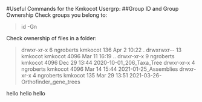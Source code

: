 #Useful Commands for the Kmkocot Usergrp:
##Group ID and Group Ownership
Check groups you belong to:
>id -Gn

Check ownership of files in a folder:
>drwxr-xr-x  6 ngroberts kmkocot  136 Apr  2 10:22 .
>drwxrwxr-- 13 kmkocot   kmkocot 4096 Mar 11 16:19 ..
>drwxr-xr-x  9 ngroberts kmkocot 4096 Dec 29 13:44 2020-10-01_206_Taxa_Tree
>drwxr-xr-x  4 ngroberts kmkocot 4096 Mar 14 15:44 2021-01-25_Assemblies
>drwxr-xr-x  4 ngroberts kmkocot  135 Mar 29 13:51 2021-03-26-Orthofinder_gene_trees

hello hello hello
